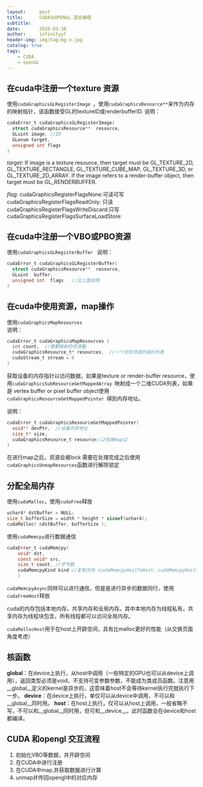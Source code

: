 ```yaml
---
layout:     post
title:      CUDA与OPENGL 混合编程
subtitle:   
date:       2020-03-30
author:     infinityyf
header-img: img/tag-bg-o.jpg
catalog: true
tags:
    - CUDA
    - openGL
---
```


## 在cuda中注册一个texture 资源

使用`cudaGraphicsGLRegisterImage `，使用`cudaGraphicsResource**`来作为内存的映射指针，该函数接受GL的textureID或renderbufferID.
说明：  
```c
cudaError_t cudaGraphicsGLRegisterImage( 
  struct cudaGraphicsResource**  resource,
  GLuint image, //ID
  GLenum target,    
  unsigned int flags
)
```  

*target*:  If image is a texture resource, then target must be GL_TEXTURE_2D, GL_TEXTURE_RECTANGLE, GL_TEXTURE_CUBE_MAP, GL_TEXTURE_3D, or GL_TEXTURE_2D_ARRAY. If the image refers to a render-buffer object, then target must be GL_RENDERBUFFER.  

*flag*:  cudaGraphicsRegisterFlagsNone:可读可写
cudaGraphicsRegisterFlagsReadOnly: 只读
cudaGraphicsRegisterFlagsWriteDiscard:只写
cudaGraphicsRegisterFlagsSurfaceLoadStore:

## 在cuda中注册一个VBO或PBO资源  

使用`cudaGraphicsGLRegisterBuffer `
说明：  
```c
cudaError_t cudaGraphicsGLRegisterBuffer(
  struct cudaGraphicsResource**  resource,  
  GLuint  buffer,  
  unsigned int  flags   //见上面说明
) 
```  


## 在cuda中使用资源，map操作

使用`cudaGraphicsMapResources `  
说明：  
```c
cudaError_t cudaGraphicsMapResources ( 
  int count,  //需要映射的资源量
  cudaGraphicsResource_t* resources,  //一个对应资源的指针列表
  cudaStream_t stream = 0       
)
```

获取设备的内存指针以访问数据，如果是texture or render-buffer resource，使用`cudaGraphicsSubResourceGetMappedArray `映射成一个二维CUDA列表，如果是 vertex buffer or pixel buffer object使用`cudaGraphicsResourceGetMappedPointer `得到内存地址。  

说明：
```c
cudaError_t cudaGraphicsResourceGetMappedPointer( 
  void** devPtr,  //设备内存地址
  size_t* size,  
  cudaGraphicsResource_t resource//之前被map过
) 
```
在进行map之后，资源会被lock 需要在处理完成之后使用`cudaGraphicsUnmapResources`函数进行解除锁定

## 分配全局内存  
使用`cudaMalloc`，使用`cudaFree`释放
```c
uchar4* dstBuffer = NULL;
size_t bufferSize = width * height * sizeof(uchar4);
cudaMalloc( &dstBuffer, bufferSize );
```
使用`cudaMemcpy`进行数据通信
```c
cudaError_t cudaMemcpy(
    void* dst, 
    const void* src, 
    size_t count, //字节数
    cudaMemcpyKind kind //复制方向（cudaMemcpyHostToHost，cudaMemcpyHostToDevice，cudaMemcpyDeviceToHost，cudaMemcpyDeviceToDevice）
    )
```
`cudaMemcpyAsync`同样可以进行通信，但是是进行异步的数据同行，使用`cudaFreeHost`释放


cuda的内存包括本地内存，共享内存和全局内存。其中本地内存为线程私有，共享内存为线程块包含，所有线程都可以访问全局内存。  

`cudaMallocHost`用于在host上开辟空间，具有比malloc更好的性能（从交换页面角度考虑）


## 核函数  

__global__：在device上执行，从host中调用（一些特定的GPU也可以从device上调用），返回类型必须是void，不支持可变参数参数，不能成为类成员函数。注意用__global__定义的kernel是异步的，这意味着host不会等待kernel执行完就执行下一步。
__device__：在device上执行，单仅可以从device中调用，不可以和__global__同时用。
__host__：在host上执行，仅可以从host上调用，一般省略不写，不可以和__global__同时用，但可和__device__，此时函数会在device和host都编译。

## CUDA 和opengl 交互流程

1. 初始化VBO等数据，并开辟空间  
2. 在CUDA中进行注册  
3. 在CUDA中map,并获取数据进行计算    
4. unmap并传回opengl中的对应内存